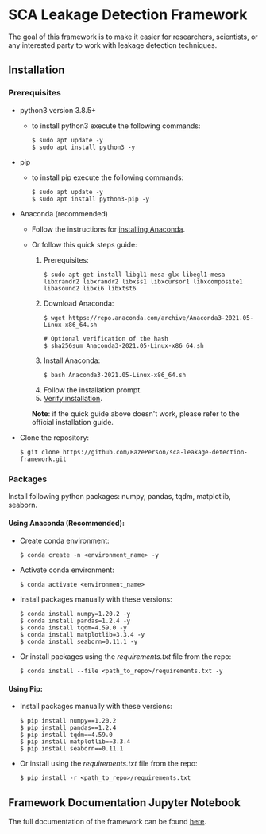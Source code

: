 # SCA Leakage Detection Framework[](#SCA-Leakage-Detection-Framework)

The goal of this framework is to make it easier for researchers, scientists, or any interested party to work with leakage detection techniques.

## Installation[](#Installation)

### Prerequisites

- python3 version 3.8.5+
    - to install python3 execute the following commands:
        ```shell
        $ sudo apt update -y
        $ sudo apt install python3 -y
        ```
- pip
    - to install pip execute the following commands:
        ```shell
        $ sudo apt update -y
        $ sudo apt install python3-pip -y
        ```
- Anaconda (recommended)
    - Follow the instructions for [installing Anaconda](https://docs.anaconda.com/anaconda/install/).


    - Or follow this quick steps guide: 
        1. Prerequisites:
            ```shell
            $ sudo apt-get install libgl1-mesa-glx libegl1-mesa libxrandr2 libxrandr2 libxss1 libxcursor1 libxcomposite1 libasound2 libxi6 libxtst6
            ```
        2. Download Anaconda:
            ```shell
            $ wget https://repo.anaconda.com/archive/Anaconda3-2021.05-Linux-x86_64.sh
            
            # Optional verification of the hash
            $ sha256sum Anaconda3-2021.05-Linux-x86_64.sh
            ```
        3. Install Anaconda:
            ```shell
            $ bash Anaconda3-2021.05-Linux-x86_64.sh
            ```
        4. Follow the installation prompt.
        5. [Verify installation](https://docs.anaconda.com/anaconda/install/verify-install/).
        
        **Note**: if the quick guide above doesn't work, please refer to the official installation guide.

- Clone the repository:
    ```shell
    $ git clone https://github.com/RazePerson/sca-leakage-detection-framework.git
    ```


### Packages
Install following python packages: numpy, pandas, tqdm, matplotlib, seaborn. 
    
#### **Using Anaconda (Recommended)**:    

- Create conda environment:
    ```shell
    $ conda create -n <environment_name> -y
    ```
- Activate conda environment:
    ```shell
    $ conda activate <environment_name>
    ```
- Install packages manually with these versions:
    ```shell
    $ conda install numpy=1.20.2 -y
    $ conda install pandas=1.2.4 -y
    $ conda install tqdm=4.59.0 -y
    $ conda install matplotlib=3.3.4 -y
    $ conda install seaborn=0.11.1 -y
    ```
- Or install packages using the *requirements.txt* file from the repo:
    ```shell
    $ conda install --file <path_to_repo>/requirements.txt -y
    ```

#### **Using Pip**:
- Install packages manually with these versions:
    ```shell
    $ pip install numpy==1.20.2
    $ pip install pandas==1.2.4
    $ pip install tqdm==4.59.0
    $ pip install matplotlib==3.3.4
    $ pip install seaborn==0.11.1
    ```

- Or install using the *requirements.txt* file from the repo:
    ```shell
    $ pip install -r <path_to_repo>/requirements.txt
    ```



## Framework Documentation Jupyter Notebook[](#Framework-Documentation-Jupyter-Notebook)

The full documentation of the framework can be found [here](https://github.com/RazePerson/sca-leakage-detection-framework/blob/master/sca-leakage-detection-framework/main-app.ipynb).